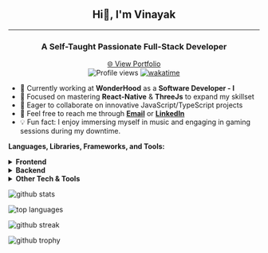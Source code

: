 <div align="center">
  <h2>
  <strong>
  Hi👋, I'm Vinayak
  </strong>
  </h2>
</div>

---

<div align="center">
  <h3><strong>A Self-Taught Passionate Full-Stack Developer</strong></h3>
  <a style="margin-top:-12px" href="https://portfolio.vinayak1337.vercel.app/" target="_blank">🌐 View Portfolio</a>
</div>

<div align="center">
  <img src="https://komarev.com/ghpvc/?username=vinayak1337" alt="Profile views" />
  <a href="https://wakatime.com/@f1829cb2-d6e8-41a1-860a-fb5c8380ebc9">
    <img src="https://wakatime.com/badge/user/f1829cb2-d6e8-41a1-860a-fb5c8380ebc9.svg" alt="wakatime" />
  </a>
</div>

- 🚀 Currently working at **WonderHood** as a **Software Developer - I**
- 🎯 Focused on mastering **React-Native** & **ThreeJs** to expand my skillset
- 🤝 Eager to collaborate on innovative JavaScript/TypeScript projects
- 📩 Feel free to reach me through **[Email](mailto:vinayak111kumar@gmail.com)** or **[LinkedIn](https://www.linkedin.com/in/vinayak1337/)**
- 💡 Fun fact: I enjoy immersing myself in music and engaging in gaming sessions during my downtime.

**Languages, Libraries, Frameworks, and Tools:**

<!-- Frontend -->
<details>
  <summary><strong>Frontend</strong></summary>

  ![JavaScript](https://img.shields.io/badge/-JavaScript-000000?style=flat&logo=javascript) ![TypeScript](https://img.shields.io/badge/-TypeScript-000000?style=flat&logo=typescript) ![HTML](https://img.shields.io/badge/-HTML-000000?style=flat&logo=html5) ![CSS](https://img.shields.io/badge/-CSS-000000?style=flat&logo=css3) ![React](https://img.shields.io/badge/-React-000000?style=flat&logo=react) ![Next.js](https://img.shields.io/badge/-NextJs-000000?style=flat&logo=next.js) ![Ionic](https://img.shields.io/badge/-Ionic-000000?style=flat&logo=ionic) ![Tailwind CSS](https://img.shields.io/badge/-Tailwind%20CSS-000000?style=flat&logo=tailwind-css) ![Sass](https://img.shields.io/badge/-Sass-000000?style=flat&logo=sass) ![Styled Components](https://img.shields.io/badge/-Styled%20Components-000000?style=flat&logo=styled-components) ![styled-jsx](https://img.shields.io/badge/-styled%20jsx-000000?style=flat&logo=styled-jsx) ![GraphQL](https://img.shields.io/badge/-GraphQL-000000?style=flat&logo=graphql) ![Redux](https://img.shields.io/badge/-Redux-000000?style=flat&logo=redux) ![React Query](https://img.shields.io/badge/-React%20Query-000000?style=flat&logo=react-query) ![Redux Saga](https://img.shields.io/badge/-Redux%20Saga-000000?style=flat&logo=redux-saga)
</details>

<!-- Backend -->
<details>
  <summary><strong>Backend</strong></summary>

  ![Node.js](https://img.shields.io/badge/-NodeJs-000000?style=flat&logo=node.js) ![Express](https://img.shields.io/badge/-Express-000000?style=flat&logo=express) ![MongoDB](https://img.shields.io/badge/-MongoDB-000000?style=flat&logo=mongodb) ![Socket.io](https://img.shields.io/badge/-Socket.io-000000?style=flat&logo=socket.io) ![PM2](https://img.shields.io/badge/-PM2-000000?style=flat&logo=pm2) ![Swagger](https://img.shields.io/badge/-Swagger-000000?style=flat&logo=swagger) ![NestJs](https://img.shields.io/badge/-NestJs-000000?style=flat&logo=nestjs)
</details>

<!-- Other Tech & Tools -->
<details>
  <summary><strong>Other Tech & Tools</strong></summary>

  ![Git](https://img.shields.io/badge/-Git-000000?style=flat&logo=git) ![GitHub](https://img.shields.io/badge/-GitHub-000000?style=flat&logo=github) ![AWS](https://img.shields.io/badge/-AWS-000000?style=flat&logo=amazon-aws) ![Netlify](https://img.shields.io/badge/-Netlify-000000?style=flat&logo=netlify) ![Vercel](https://img.shields.io/badge/-Vercel-000000?style=flat&logo=vercel) ![Postman](https://img.shields.io/badge/-Postman-000000?style=flat&logo=postman) ![RegEx](https://img.shields.io/badge/-RegEx-000000?style=flat&logo=regex) ![VSCode](https://img.shields.io/badge/-VSCode-000000?style=flat&logo=visual-studio-code) ![Webpack](https://img.shields.io/badge/-Webpack-000000?style=flat&logo=webpack) ![Yarn](https://img.shields.io/badge/-Yarn-000000?style=flat&logo=yarn) ![npm](https://img.shields.io/badge/npm-000000?style=flat&logo=npm)  ![Heroku](https://img.shields.io/badge/-Heroku-000000?style=flat&logo=heroku) ![Firebase](https://img.shields.io/badge/-Firebase-000000?style=flat&logo=firebase)
</details>

![github stats](https://github-stats.vinayak1337.vercel.app/api?username=vinayak1337&count_private=true&theme=merko&hide=issues)

![top languages](https://github-stats.vinayak1337.vercel.app/api/top-langs/?username=vinayak1337&layout=compact&theme=merko&count_private=true)

![github streak](https://streak-stats.demolab.com/?user=vinayak1337&theme=merko)

![github trophy](https://github-profile-trophy.vercel.app/?username=vinayak1337&theme=radical)
